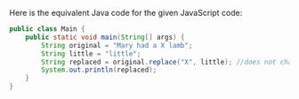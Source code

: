 Here is the equivalent Java code for the given JavaScript code: 
```java
public class Main {
    public static void main(String[] args) {
        String original = "Mary had a X lamb";
        String little = "little";
        String replaced = original.replace("X", little); //does not change the original string
        System.out.println(replaced); 
    }
}
```
